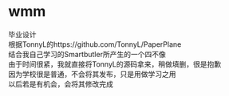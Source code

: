 # wmm
毕业设计  
根据TonnyL的https://github.com/TonnyL/PaperPlane   
结合我自己学习的Smartbutler所产生的一个四不像  
由于时间很紧，我就直接将TonnyL的源码拿来，稍做填删，很是抱歉  
因为学校很是普通，不会将其发布，只是用做学习之用  
以后若是有机会，会将其修改完成
